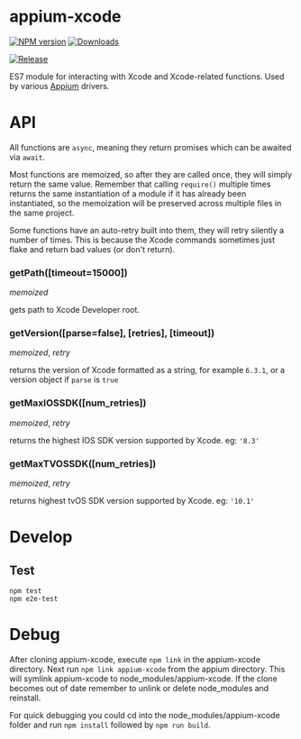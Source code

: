 appium-xcode
===================
[![NPM version](http://img.shields.io/npm/v/appium-xcode.svg)](https://npmjs.org/package/appium-xcode)
[![Downloads](http://img.shields.io/npm/dm/appium-xcode.svg)](https://npmjs.org/package/appium-xcode)

[![Release](https://github.com/appium/appium-xcode/actions/workflows/publish.js.yml/badge.svg?branch=master)](https://github.com/appium/appium-xcode/actions/workflows/publish.js.yml)

ES7 module for interacting with Xcode and Xcode-related functions.
Used by various [Appium](github.com/appium/appium) drivers.

API
===

All functions are `async`, meaning they return promises which can be awaited via `await`.

Most functions are memoized, so after they are called once, they will simply return the same value. Remember that calling `require()` multiple times returns the same instantiation of a module if it has already been instantiated, so the memoization will be preserved across multiple files in the same project.

Some functions have an auto-retry built into them, they will retry silently a number of times. This is because the Xcode commands sometimes just flake and return bad values (or don't return).

### getPath([timeout=15000])
*memoized*

gets path to Xcode Developer root.

### getVersion([parse=false], [retries], [timeout])
*memoized*, *retry*

returns the version of Xcode formatted as a string, for example `6.3.1`, or a version object if `parse` is `true`

### getMaxIOSSDK([num_retries])
*memoized*, *retry*

returns the highest IOS SDK version supported by Xcode.
eg: `'8.3'`

### getMaxTVOSSDK([num_retries])
*memoized*, *retry*

returns highest tvOS SDK version supported by Xcode.
eg: `'10.1'`

Develop
=======

## Test

```
npm test
npm e2e-test
```

Debug
=====

After cloning appium-xcode, execute `npm link` in the appium-xcode directory. Next run `npm link appium-xcode` from the appium directory. This will symlink appium-xcode to node_modules/appium-xcode. If the clone becomes out of date remember to unlink or delete node_modules and reinstall.

For quick debugging you could cd into the node_modules/appium-xcode folder and run `npm install` followed by `npm run build`.


